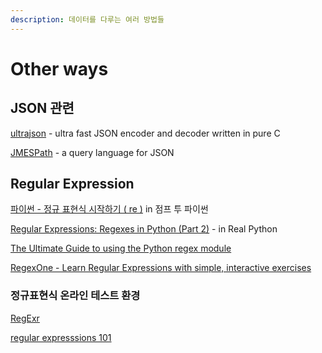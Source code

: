 ```yaml
---
description: 데이터를 다루는 여러 방법들
---
```


# Other ways

## JSON 관련 

[ultrajson](https://github.com/ultrajson/ultrajson) - ultra fast JSON encoder and decoder written in pure C

[JMESPath](https://github.com/jmespath/jmespath.py) - a query language for JSON

## Regular Expression

[파이썬 - 정규 표현식 시작하기 \( re \)](https://wikidocs.net/4308) in 점프 투 파이썬

[Regular Expressions: Regexes in Python \(Part 2\)](https://realpython.com/regex-python-part-2/) - in Real Python 

[The Ultimate Guide to using the Python regex module](https://towardsdatascience.com/the-ultimate-guide-to-using-the-python-regex-module-69aad9e9ba56)

[ RegexOne - Learn Regular Expressions with simple, interactive exercises](https://regexone.com/)

### 정규표현식 온라인 테스트 환경

[RegExr](https://regexr.com)

[regular expresssions 101](https://regex101.com)

